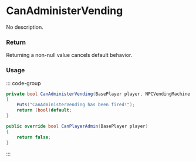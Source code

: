 # CanAdministerVending
<Badge type="info" text="Vending"/>[<Badge type="danger" text="Carbon Compatible"/>](https://github.com/CarbonCommunity/Carbon)[<Badge type="warning" text="Oxide Compatible"/>](https://github.com/OxideMod/Oxide.Rust)
No description.
### Return
Returning a non-null value cancels default behavior.

### Usage
::: code-group
```csharp [Example]
private bool CanAdministerVending(BasePlayer player, NPCVendingMachine nPCVendingMachine)
{
	Puts("CanAdministerVending has been fired!");
	return (bool)default;
}
```
```csharp [Source — Assembly-CSharp @ NPCVendingMachine]
public override bool CanPlayerAdmin(BasePlayer player)
{
	return false;
}

```
:::
